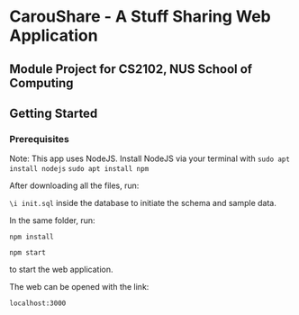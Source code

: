 # CarouShare - A Stuff Sharing Web Application

## Module Project for CS2102, NUS School of Computing

## Getting Started
### Prerequisites
Note: This app uses NodeJS. Install NodeJS via your terminal with
`sudo apt install nodejs`
`sudo apt install npm`

After downloading all the files, run:

`\i init.sql` inside the database to initiate the schema and sample data.

In the same folder, run:

`npm install`

`npm start`

to start the web application.

The web can be opened with the link: 

`localhost:3000`

